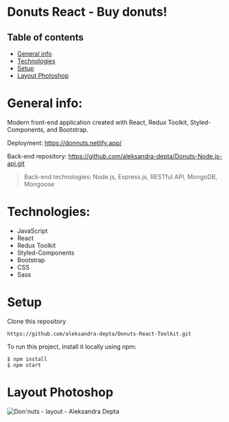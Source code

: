 
# Donuts React - Buy donuts!

## Table of contents
* [General info](#general-info)
* [Technologies](#technologies)
* [Setup](#setup)
* [Layout Photoshop](#layout-photoshop)

# General info:

Modern front-end application created with React, Redux Toolkit, Styled-Components, and Bootstrap.

Deployment: https://donnuts.netlify.app/

Back-end repository: https://github.com/aleksandra-depta/Donuts-Node.js-api.git
> Back-end technologies: Node.js, Express.js, RESTful API, MongoDB, Mongoose

# Technologies:

* JavaScript
* React
* Redux Toolkit
* Styled-Components
* Bootstrap
* CSS
* Sass

# Setup

Clone this repository 

    https://github.com/aleksandra-depta/Donuts-React-Toolkit.git


To run this project, install it locally using npm:

    $ npm install
    $ npm start

# Layout Photoshop


![Don'nuts - layout - Aleksandra Depta](https://github.com/aleksandra-depta/Donuts-React-Toolkit/assets/100097416/eee5be19-fb2f-482f-831e-929e0db7c2e1)



